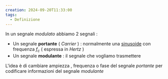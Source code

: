 ```yaml
---
creation: 2024-09-20T11:33:00
tags:
  - Definizione
---
```

In un segnale *modulato* abbiamo 2 segnali :
+ Un segnale **portante** ( *Carrier* ) : normalmente una [sinusoide](https://en.wikipedia.org/wiki/Sine_wave) con frequenza $f_c$ ( espressa in *Hertz* )
+ Un segnale **modulante** : il segnale che vogliamo trasmettere

L'idea è di cambiare ampiezza , frequenza o fase del segnale *portante* per codificare informazioni del segnale *modulante*